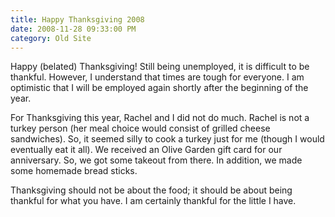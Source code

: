```yaml
---
title: Happy Thanksgiving 2008
date: 2008-11-28 09:33:00 PM
category: Old Site
---
```


Happy (belated) Thanksgiving! Still being unemployed, it is difficult to be thankful. However, I understand that times are tough for everyone. I am optimistic that I will be employed again shortly after the beginning of the year.

For Thanksgiving this year, Rachel and I did not do much. Rachel is not a turkey person (her meal choice would consist of grilled cheese sandwiches). So, it seemed silly to cook a turkey just for me (though I would eventually eat it all). We received an Olive Garden gift card for our anniversary. So, we got some takeout from there. In addition, we made some homemade bread sticks.

Thanksgiving should not be about the food; it should be about being thankful for what you have. I am certainly thankful for the little I have.

